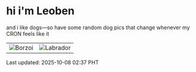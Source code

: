 # hi i'm Leoben

and i like dogs—so have some random dog pics that change whenever my CRON feels like it

|  |  |
|--------|----------|
| ![Borzoi](https://random-dog-vercel.vercel.app/api/random-borzoi?v=1759862277) | ![Labrador](https://random-dog-vercel.vercel.app/api/random-labrador?v=1759862277) |

Last updated: 2025-10-08 02:37 PHT
